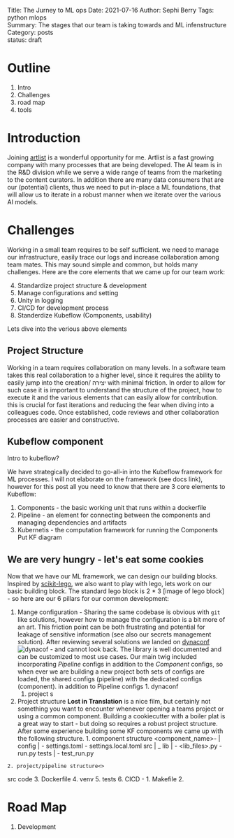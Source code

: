 Title: The Jurney to ML ops
Date: 2021-07-16
Author: Sephi Berry
Tags: python mlops  
Summary: The stages that our team is taking towards and ML infenstructure
Category: posts  
status: draft

# Outline

1. Intro
2. Challenges
3. road map
4. tools

# Introduction

Joining [artlist](artlists.io) is a wonderful opportunity for me. Artlist is a fast growing company with many processes that are being developed. The AI team is in the R&D division while we serve a wide range of teams from the marketing to the content curators. In addition there are many data consumers that are our (potential) clients, thus we need to put in-place a ML foundations, that will allow us to iterate in a robust manner when we iterate over the various AI models.

# Challenges

Working in a small team requires to be self sufficient. we need to manage our infrastructure, easily trace our logs and increase collaboration among team mates. This may sound simple and common, but holds many challenges. Here are the core elements that we came up for our team work:

4. Standardize  project structure & development
1. Manage configurations and setting  
2. Unity in logging  
3. CI/CD for development process
5. Standerdize Kubeflow  (Components, usability)

Lets dive into the verious above elements

## Project Structure

Working in a team requires collaboration on many levels. In a software team takes this real collaboration to a higher level, since it requires the ability to easily jump into the creation/ יצירה with minimal friction.
In order to allow for such case it is important to understand the structure of the project, how to execute it and the various elements that can easily allow for contribution. this is crucial for fast iterations and reducing the fear when diving into a colleagues code. Once established, code reviews and other collaboration processes are easier and constructive.

## Kubeflow component

Intro to kubeflow?  

We have strategically decided to go-all-in into the Kubeflow framework for ML processes. I will not elaborate on the framework (see docs link), however for this post all you need to know that there are 3 core elements to Kubeflow:

  1. Components - the basic working unit that runs within a dockerfile
  2. Pipeline - an element for connecting between the components and managing dependencies and artifacts
  3. Kubernetis - the computation framework for running the Components
Put KF diagram

## We are very hungry - let's eat some cookies

Now that we have our ML framework, we can design our building blocks. Inspired by [scikit-lego](https://scikit-lego.readthedocs.io/en/latest/), we also want to play with lego, lets work on our basic building block.
The standard lego block is 2 * 3 [image of lego block] - so here are our 6 pillars for our common development:

  1. Mange configuration -
    Sharing the same codebase is obvious with `git` like solutions, however how to manage the configuration is a bit more of an art. This friction point can be both frustrating and potential for leakage of sensitive information  (see also our secrets management solution).
    After reviewing several solutions we landed on [dynaconf](https://dynaconf.readthedocs.io) ![dynacof](https://www.dynaconf.com/img/logo_400.svg?sanitize=true) - and cannot look back. The library is well documented and can be customized to most use cases. Our main twig included incorporating _Pipeline_ configs in addition to the _Component_ configs, so when ever we are building a new project both sets of configs are loaded, the shared configs (pipeline) with the dedicated configs (component). in addition to Pipeline configs
    1. dynaconf
      1. project s
  2. Project structure
    __Lost in Translation__ is a nice film, but certainly not something you want to encounter whenever opening a teams project or using a common component. Building a cookiecutter with a boiler plat is a great way to start - but doing so requires a robust project structure. After some experience building some KF components we came up with the following structure.
    1. component structure
      <component_name>-
                        |
                        config
                              |
                              - settings.toml
                              - settings.local.toml
                        src
                            |
                            _ lib
                                |
                                - <lib_files>.py
                            - run.py
                        tests
                            |
                            - test_run.py

    2. project/pipeline structure<>
  src code
  3. Dockerfile
  4. venv
  5. tests
  6. CICD -
    1. Makefile
    2.

# Road Map

1. Development
